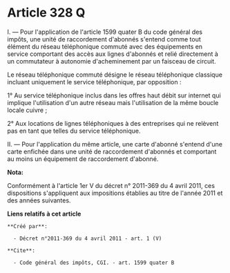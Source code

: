 # Article 328 Q

I. ― Pour l'application de l'article 1599 quater B du code général des impôts, une unité de raccordement d'abonnés s'entend
comme tout élément du réseau téléphonique commuté avec des équipements en service comportant des accès aux lignes d'abonnés
et relié directement à un commutateur à autonomie d'acheminement par un faisceau de circuit.

Le réseau téléphonique commuté désigne le réseau téléphonique classique incluant uniquement le service téléphonique, par
opposition :

1° Au service téléphonique inclus dans les offres haut débit sur internet qui implique l'utilisation d'un autre réseau mais
l'utilisation de la même boucle locale cuivre ;

2° Aux locations de lignes téléphoniques à des entreprises qui ne relèvent pas en tant que telles du service téléphonique.

II. ― Pour l'application du même article, une carte d'abonné s'entend d'une carte enfichée dans une unité de raccordement
d'abonnés et comportant au moins un équipement de raccordement d'abonné.

**Nota:**

Conformément à l'article 1er V du décret n° 2011-369 du 4 avril 2011, ces dispositions s'appliquent aux impositions établies
au titre de l'année 2011 et des années suivantes.

**Liens relatifs à cet article**

	**Créé par**:

	  - Décret n°2011-369 du 4 avril 2011 - art. 1 (V)

	**Cite**:

	  - Code général des impôts, CGI. - art. 1599 quater B
